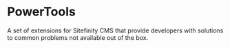 PowerTools
==========

A set of extensions for Sitefinity CMS that provide developers with solutions to common problems not available out of the box.